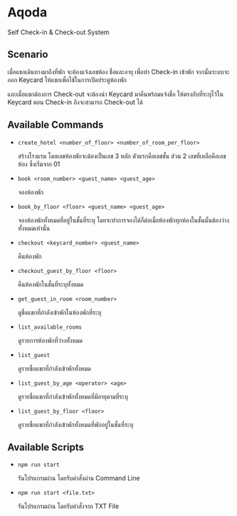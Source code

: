 # Aqoda

Self Check-in & Check-out System

## Scenario

เมื่อแขกเดินทางมาถึงที่พัก จะต้องแจ้งเลขห้อง ชื่อและอายุ เพื่อทำ Check-in เข้าพัก จากนั้นระบบจะออก Keycard ให้แขกเพื่อใช้ในการเปิดประตูห้องพัก

และเมื่อแขกต้องการ Check-out จะต้องนำ Keycard มาคืนพร้อมแจ้งชื่อ ให้ตรงกับที่ระบุไว้ใน Keycard ตอน Check-in ถึงจะสามารถ Check-out ได้

## Available Commands

- `create_hotel <number_of_floor> <number_of_room_per_floor>`

  สร้างโรงแรม โดยเลขห้องพักจะต้องเป็นเลข 3 หลัก ตัวแรกคือเลขชั้น ส่วน 2 เลขที่เหลือคือเลขห้อง ซึ่งเริ่มจาก 01

- `book <room_number> <guest_name> <guest_age>`

  จองห้องพัก

- `book_by_floor <floor> <guest_name> <guest_age>`

  จองห้องพักทั้งหมดที่อยู่ในชั้นที่ระบุ โดยจะทำการจองได้ก็ต่อเมื่อห้องพักทุกห้องในชั้นนั้นต้องว่างทั้งหมดเท่านั้น

- `checkout <keycard_number> <guest_name>`

  คืนห้องพัก

- `checkout_guest_by_floor <floor>`

  คืนห้องพักในชั้นที่ระบุทั้งหมด

- `get_guest_in_room <room_number>`

  ดูชื่อแขกที่กำลังเข้าพักในห้องพักที่ระบุ

- `list_available_rooms`

  ดูรายการห้องพักที่ว่างทั้งหมด

- `list_guest`

  ดูรายชื่อแขกที่กำลังเข้าพักทั้งหมด

- `list_guest_by_age <operator> <age>`

  ดูรายชื่อแขกที่กำลังเข้าพักทั้งหมดที่มีอายุตามที่ระบุ

- `list_guest_by_floor <floor>`

  ดูรายชื่อแขกที่กำลังเข้าพักทั้งหมดที่พักอยู่ในชั้นที่ระบุ

## Available Scripts

- `npm run start`

  รันโปรแกรมผ่าน โดยรับคำสั่งผ่าน Command Line

- `npm run start <file.txt>`

  รันโปรแกรมผ่าน โดยรับคำสั่งจาก TXT File
